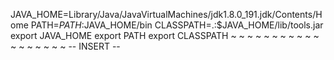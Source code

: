JAVA_HOME=Library/Java/JavaVirtualMachines/jdk1.8.0_191.jdk/Contents/Home
PATH=$PATH:$JAVA_HOME/bin
CLASSPATH=.:$JAVA_HOME/lib/tools.jar
export JAVA_HOME
export PATH
export CLASSPATH
~
~
~
~
~
~
~
~
~
~
~
~
~
~
~
~
~
~
-- INSERT --
